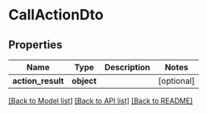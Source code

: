 # CallActionDto

## Properties
Name | Type | Description | Notes
------------ | ------------- | ------------- | -------------
**action_result** | **object** |  | [optional] 

[[Back to Model list]](../README.md#documentation-for-models) [[Back to API list]](../README.md#documentation-for-api-endpoints) [[Back to README]](../README.md)

